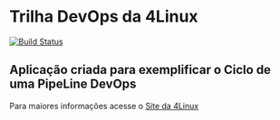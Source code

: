 # Trilha DevOps da 4Linux

<!-- Altere a Flag abaixo com sua URL do Travis -->
[![Build Status](https://travis-ci.org/ejuniorinst/DevOpsLab-HelloWorld.svg?branch=master)](https://travis-ci.org/ejuniorinst/DevOpsLab-HelloWorld)

## Aplicação criada para exemplificar o Ciclo de uma PipeLine DevOps


Para maiores informações acesse o [Site da 4Linux](https://www.4linux.com.br/cursos/devops)

